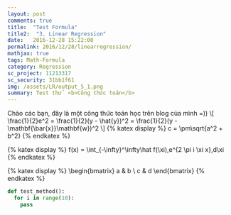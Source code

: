 ```yaml
---
layout: post
comments: true
title:  "Test Formula"
title2:  "3. Linear Regression"
date:   2016-12-28 15:22:00
permalink: 2016/12/28/linearregression/
mathjax: true
tags: Math-Formula
category: Regression
sc_project: 11213317
sc_security: 31bb1f61
img: /assets/LR/output_5_1.png
summary: Test thử  <b>Công thức toán</b>
---
```

Chào các bạn, đây là một công thức toán học trên blog của mình =))
\\[
\frac{1}{2}e^2 = \frac{1}{2}(y - \hat{y})^2 = \frac{1}{2}(y - \mathbf{\bar{x}}\mathbf{w})^2
\\]
{% katex display %}
c = \pm\sqrt{a^2 + b^2}
{% endkatex %}

{% katex display %}
f(x) = \int_{-\infty}^\infty\hat f(\xi)\,e^{2 \pi i \xi x}\,d\xi
{% endkatex %}

{% katex display %}
\begin{bmatrix}
   a & b \\
   c & d
\end{bmatrix}
{% endkatex %}

```Python
def test_method():
  for i in range(10):
    pass
```
